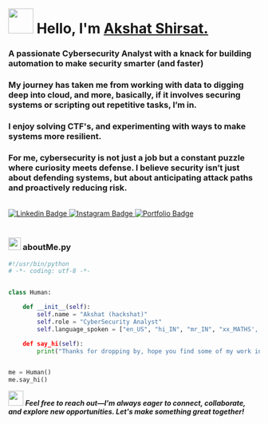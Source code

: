 <!-- ---
title: akshat-shirsat
date: '2024-01-01'
spoiler: python Code Styled Readme Template
categories: ["code-styled", "all-profile"]
githubUsername: 'kingakshat'
--- -->

<h1 align="left"><img src="https://user-images.githubusercontent.com/74038190/229223156-0cbdaba9-3128-4d8e-8719-b6b4cf741b67.gif" width="50px"><strong> Hello, I'm <a href="">Akshat Shirsat.</a></strong>
</h1>

<h3 align="left">A passionate Cybersecurity Analyst with a knack for building automation to make security smarter (and faster) </h3>
    
<h3>My journey has taken me from working with data to digging deep into cloud, and more, basically, if it involves securing systems or scripting out repetitive tasks, I’m in. </h3>

<h3>I enjoy solving CTF's, and experimenting with ways to make systems more resilient. </h3>

<h3>For me, cybersecurity is not just a job but a constant puzzle where curiosity meets defense. I believe security isn’t just about defending systems, but about anticipating attack paths and proactively reducing risk.</h3>

<br>

<a target="_blank" href="https://www.linkedin.com/in/akshat-shirsat/">
<img src="https://img.shields.io/badge/LinkedIn-0077B5?style=for-the-badge&logo=Linkedin&logoColor=white&link=https://www.linkedin.com/in/akshat-shirsat/" alt="Linkedin Badge">
</a>
<a target="_blank" href="https://www.instagram.com/">
<img src="https://img.shields.io/badge/-Instagram-E4405F?style=for-the-badge&logo=Instagram&logoColor=white&link=https://www.instagram.com/" alt="Instagram Badge">
</a>
<a target="_blank" href="http://akshatshirsat.pythonanywhere.com/">
<img src="https://img.shields.io/badge/website-000000?style=for-the-badge&logo=About.me&logoColor=white" alt="Portfolio Badge">
</a>

<br>

<br>

<!-- ###  <img src="https://media.giphy.com/media/ln7z2eWriiQAllfVcn/giphy.gif" height="20"> **aboutMe.js** -->



<h3 align="left"><strong>
<img src="https://user-images.githubusercontent.com/74038190/212257472-08e52665-c503-4bd9-aa20-f5a4dae769b5.gif" width="25" height="25"> aboutMe.py</strong></h3>

```python
#!/usr/bin/python
# -*- coding: utf-8 -*-


class Human:

    def __init__(self):
        self.name = "Akshat (hackshat)"
        self.role = "CyberSecurity Analyst"
        self.language_spoken = ["en_US", "hi_IN", "mr_IN", "xx_MATHS', "xx_GIBBERISH"]

    def say_hi(self):
        print("Thanks for dropping by, hope you find some of my work interesting.")


me = Human()
me.say_hi()


```


<img src="https://media.giphy.com/media/RhwkGhrlj3NVSOxWSN/giphy.gif" height="30"> <em><b>Feel free to reach out—I'm always eager to connect, collaborate, and explore new opportunities. Let's make something great together!</b> </em>

<!-- 
<p align="center"><a href="https://github.com/kingakshat">⭐️ From Akshat</a></p> -->

